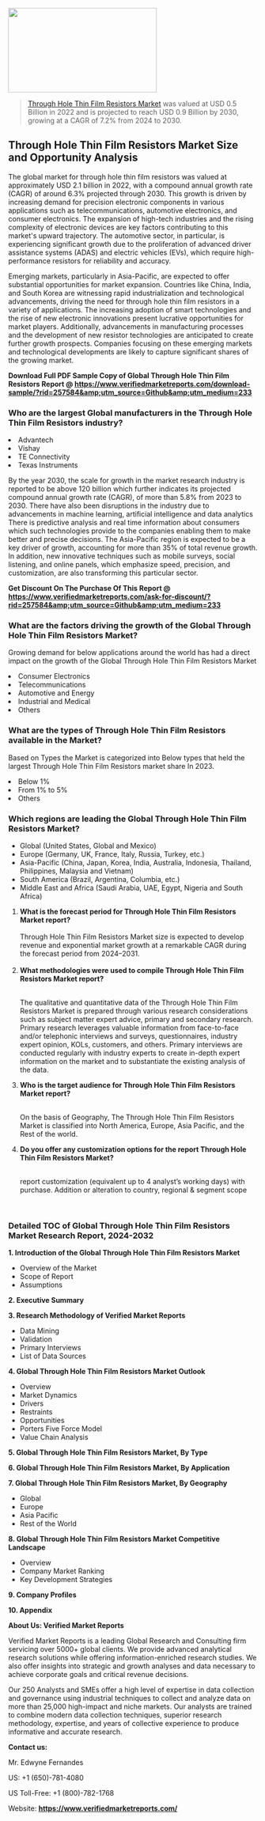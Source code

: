 <img src="https://ffe5etoiles.com/wp-content/uploads/2024/12/MST1-300x171.png" alt="" width="300" height="171" class="alignnone size-medium wp-image-20088" /><blockquote><p><p><a href="https://www.verifiedmarketreports.com/download-sample/?rid=257584&utm_source=Github&utm_medium=233" target="_blank">Through Hole Thin Film Resistors Market</a> was valued at USD 0.5 Billion in 2022 and is projected to reach USD 0.9 Billion by 2030, growing at a CAGR of 7.2% from 2024 to 2030.</p></blockquote><p><h2>Through Hole Thin Film Resistors Market Size and Opportunity Analysis</h2> <p>The global market for through hole thin film resistors was valued at approximately USD 2.1 billion in 2022, with a compound annual growth rate (CAGR) of around 6.3% projected through 2030. This growth is driven by increasing demand for precision electronic components in various applications such as telecommunications, automotive electronics, and consumer electronics. The expansion of high-tech industries and the rising complexity of electronic devices are key factors contributing to this market's upward trajectory. The automotive sector, in particular, is experiencing significant growth due to the proliferation of advanced driver assistance systems (ADAS) and electric vehicles (EVs), which require high-performance resistors for reliability and accuracy.</p> <p>Emerging markets, particularly in Asia-Pacific, are expected to offer substantial opportunities for market expansion. Countries like China, India, and South Korea are witnessing rapid industrialization and technological advancements, driving the need for through hole thin film resistors in a variety of applications. The increasing adoption of smart technologies and the rise of new electronic innovations present lucrative opportunities for market players. Additionally, advancements in manufacturing processes and the development of new resistor technologies are anticipated to create further growth prospects. Companies focusing on these emerging markets and technological developments are likely to capture significant shares of the growing market.</p> </p><p class=""><strong>Download Full PDF Sample Copy of Global Through Hole Thin Film Resistors Report @ <a href="https://www.verifiedmarketreports.com/download-sample/?rid=257584&amp;utm_source=Github&amp;utm_medium=233" target="_blank">https://www.verifiedmarketreports.com/download-sample/?rid=257584&amp;utm_source=Github&amp;utm_medium=233</a></strong></p><h3 id="" class="">Who are the largest Global manufacturers in the Through Hole Thin Film Resistors industry?</h3><p><li>Advantech</li><li> Vishay</li><li> TE Connectivity</li><li> Texas Instruments</li></p><div class=""><div class="" dir="" data-message-author-role="" data-message-id="" data-message-model-slug=""><div class=""><div class=""><div class=""><div class="" dir="" data-message-author-role="" data-message-id="" data-message-model-slug=""><div class=""><div class=""><p>By the year 2030, the scale for growth in the market research industry is reported to be above 120 billion which further indicates its projected compound annual growth rate (CAGR), of more than 5.8% from 2023 to 2030. There have also been disruptions in the industry due to advancements in machine learning, artificial intelligence and data analytics There is predictive analysis and real time information about consumers which such technologies provide to the companies enabling them to make better and precise decisions. The Asia-Pacific region is expected to be a key driver of growth, accounting for more than 35% of total revenue growth. In addition, new innovative techniques such as mobile surveys, social listening, and online panels, which emphasize speed, precision, and customization, are also transforming this particular sector.</p><p><strong>Get Discount On The Purchase Of This Report @&nbsp; <a href="https://www.verifiedmarketreports.com/ask-for-discount/?rid=257584&amp;utm_source=Github&amp;utm_medium=233" target="_blank">https://www.verifiedmarketreports.com/ask-for-discount/?rid=257584&amp;utm_source=Github&amp;utm_medium=233</a></strong></p></div></div></div></div></div></div></div></div><h3 id="" class="">What are the factors driving the growth of the Global Through Hole Thin Film Resistors Market?</h3><p id="" class="">Growing demand for below applications around the world has had a direct impact on the growth of the Global Through Hole Thin Film Resistors Market</p><p id="" class=""><li>Consumer Electronics</li><li> Telecommunications</li><li> Automotive and Energy</li><li> Industrial and Medical</li><li> Others</li></p><h3 id="" class="">What are the types of Through Hole Thin Film Resistors available in the Market?</h3><p id="" class="">Based on Types the Market is categorized into Below types that held the largest Through Hole Thin Film Resistors market share In 2023.</p><p id="" class=""><li>Below 1%</li><li> From 1% to 5%</li><li> Others</li></p><h3 id="" class="">Which regions are leading the Global Through Hole Thin Film Resistors Market?</h3><ul><li>Global (United States, Global and Mexico)</li><li>Europe (Germany, UK, France, Italy, Russia, Turkey, etc.)</li><li>Asia-Pacific (China, Japan, Korea, India, Australia, Indonesia, Thailand, Philippines, Malaysia and Vietnam)</li><li>South America (Brazil, Argentina, Columbia, etc.)</li><li>Middle East and Africa (Saudi Arabia, UAE, Egypt, Nigeria and South Africa)</li></ul><p><ol><li><strong>What is the forecast period for Through Hole Thin Film Resistors Market report?<br /></strong><br /><span data-sheets-root="1" data-sheets-value="{&quot;1&quot;:2,&quot;2&quot;:&quot;XXXX size is expected to develop revenue and exponential market growth at a remarkable CAGR during the forecast period from 2024&ndash;2030.&quot;}" data-sheets-userformat="{&quot;2&quot;:12674,&quot;4&quot;:{&quot;1&quot;:2,&quot;2&quot;:16776960},&quot;10&quot;:2,&quot;11&quot;:0,&quot;15&quot;:&quot;Arial&quot;,&quot;16&quot;:12}">Through Hole Thin Film Resistors Market size is expected to develop revenue and exponential market growth at a remarkable CAGR during the forecast period from 2024&ndash;2031.</span><br /><br /></li><li><strong>What methodologies were used to compile Through Hole Thin Film Resistors Market report?<br /><br /></strong><p>The qualitative and quantitative data of the&nbsp;Through Hole Thin Film Resistors Market is prepared through various research considerations such as subject matter expert advice, primary and secondary research. Primary research leverages valuable information from face-to-face and/or telephonic interviews and surveys, questionnaires, industry expert opinion, KOLs, customers, and others. Primary interviews are conducted regularly with industry experts to create in-depth expert information on the market and to substantiate the existing analysis of the data.&nbsp;</p></li><li><strong>Who is the target audience for Through Hole Thin Film Resistors Market report?<br /><br /></strong><p>On the basis of Geography, The&nbsp;Through Hole Thin Film Resistors Market is classified into North America, Europe, Asia Pacific, and the Rest of the world.</p></li><li><strong>Do you offer any customization options for the report Through Hole Thin Film Resistors Market?<br /><br /></strong><p>report customization (equivalent up to 4 analyst&rsquo;s working days) with purchase. Addition or alteration to country, regional &amp; segment scope</p><p>&nbsp;</p></li></ol></p><h3 id="" class="">Detailed TOC of Global Through Hole Thin Film Resistors Market Research Report, 2024-2032</h3><p id="" class=""><strong>1. Introduction of the Global Through Hole Thin Film Resistors Market</strong></p><ul><li>Overview of the Market</li><li>Scope of Report</li><li>Assumptions</li></ul><p id="" class=""><strong>2. Executive Summary</strong></p><p id="" class=""><strong>3. Research Methodology of&nbsp;Verified Market Reports</strong></p><ul><li>Data Mining</li><li>Validation</li><li>Primary Interviews</li><li>List of Data Sources</li></ul><p id="" class=""><strong>4. Global Through Hole Thin Film Resistors Market Outlook</strong></p><ul><li>Overview</li><li>Market Dynamics</li><li>Drivers</li><li>Restraints</li><li>Opportunities</li><li>Porters Five Force Model</li><li>Value Chain Analysis</li></ul><p id="" class=""><strong>5. Global Through Hole Thin Film Resistors Market, By&nbsp;Type</strong></p><p id="" class=""><strong>6. Global Through Hole Thin Film Resistors Market, By Application</strong></p><p id="" class=""><strong>7. Global Through Hole Thin Film Resistors Market, By Geography</strong></p><ul><li>Global</li><li>Europe</li><li>Asia Pacific</li><li>Rest of the World</li></ul><p id="" class=""><strong>8. Global Through Hole Thin Film Resistors Market Competitive Landscape</strong></p><ul><li>Overview</li><li>Company Market Ranking</li><li>Key Development Strategies</li></ul><p id="" class=""><strong>9. Company Profiles</strong></p><p id="" class=""><strong>10. Appendix</strong></p><p id="" class=""><strong>About Us: Verified Market Reports</strong></p><p id="" class="">Verified Market Reports is a leading Global Research and Consulting firm servicing over 5000+ global clients. We provide advanced analytical research solutions while offering information-enriched research studies. We also offer insights into strategic and growth analyses and data necessary to achieve corporate goals and critical revenue decisions.</p><p id="" class="">Our 250 Analysts and SMEs offer a high level of expertise in data collection and governance using industrial techniques to collect and analyze data on more than 25,000 high-impact and niche markets. Our analysts are trained to combine modern data collection techniques, superior research methodology, expertise, and years of collective experience to produce informative and accurate research.</p><p id="" class=""><strong>Contact us:</strong></p><p id="" class="">Mr. Edwyne Fernandes</p><p id="" class="">US: +1 (650)-781-4080</p><p id="" class="">US Toll-Free: +1 (800)-782-1768</p><p id="" class="">Website: <a target="" data-test-app-aware-link=""><strong>https://www.verifiedmarketreports.com/</strong></a></p>
